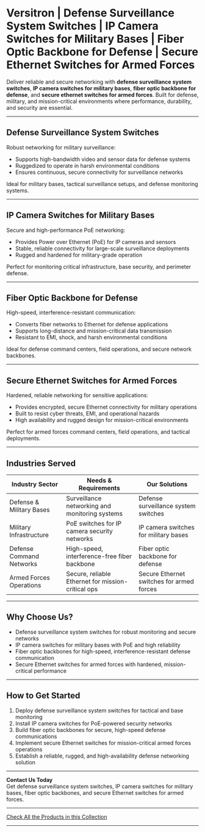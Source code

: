 # Versitron | Defense Surveillance System Switches | IP Camera Switches for Military Bases | Fiber Optic Backbone for Defense | Secure Ethernet Switches for Armed Forces

Deliver reliable and secure networking with **defense surveillance system switches**, **IP camera switches for military bases**, **fiber optic backbone for defense**, and **secure ethernet switches for armed forces**. Built for defense, military, and mission-critical environments where performance, durability, and security are essential.

---

## Defense Surveillance System Switches

Robust networking for military surveillance:

- Supports high-bandwidth video and sensor data for defense systems  
- Ruggedized to operate in harsh environmental conditions  
- Ensures continuous, secure connectivity for surveillance networks  

Ideal for military bases, tactical surveillance setups, and defense monitoring systems.

---

## IP Camera Switches for Military Bases

Secure and high-performance PoE networking:

- Provides Power over Ethernet (PoE) for IP cameras and sensors  
- Stable, reliable connectivity for large-scale surveillance deployments  
- Rugged and hardened for military-grade operation  

Perfect for monitoring critical infrastructure, base security, and perimeter defense.

---

## Fiber Optic Backbone for Defense

High-speed, interference-resistant communication:

- Converts fiber networks to Ethernet for defense applications  
- Supports long-distance and mission-critical data transmission  
- Resistant to EMI, shock, and harsh environmental conditions  

Ideal for defense command centers, field operations, and secure network backbones.

---

## Secure Ethernet Switches for Armed Forces

Hardened, reliable networking for sensitive applications:

- Provides encrypted, secure Ethernet connectivity for military operations  
- Built to resist cyber threats, EMI, and operational hazards  
- High availability and rugged design for mission-critical environments  

Perfect for armed forces command centers, field operations, and tactical deployments.

---

## Industries Served

| Industry Sector           | Needs & Requirements                                | Our Solutions                               |
|----------------------------|----------------------------------------------------|--------------------------------------------|
| Defense & Military Bases  | Surveillance networking and monitoring systems      | Defense surveillance system switches        |
| Military Infrastructure   | PoE switches for IP camera security networks       | IP camera switches for military bases       |
| Defense Command Networks  | High-speed, interference-free fiber backbone       | Fiber optic backbone for defense            |
| Armed Forces Operations   | Secure, reliable Ethernet for mission-critical ops | Secure Ethernet switches for armed forces   |

---

## Why Choose Us?

- Defense surveillance system switches for robust monitoring and secure networks  
- IP camera switches for military bases with PoE and high reliability  
- Fiber optic backbones for high-speed, interference-resistant defense communication  
- Secure Ethernet switches for armed forces with hardened, mission-critical performance  

---

## How to Get Started

1. Deploy defense surveillance system switches for tactical and base monitoring  
2. Install IP camera switches for PoE-powered security networks  
3. Build fiber optic backbones for secure, high-speed defense communications  
4. Implement secure Ethernet switches for mission-critical armed forces operations  
5. Establish a reliable, rugged, and high-availability defense networking solution  

---

**Contact Us Today**  
Get defense surveillance system switches, IP camera switches for military bases, fiber optic backbones, and secure Ethernet switches for armed forces.

---

[Check All the Products in this Collection](https://www.versitron.com/collections/fiber-optic-network-switches)

---
